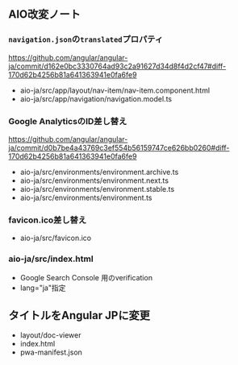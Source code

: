 ## AIO改変ノート

### `navigation.json`の`translated`プロパティ

https://github.com/angular/angular-ja/commit/d162e0bc3330764ad93c2a91627d34d8f4d2cf47#diff-170d62b4256b81a641363941e0fa6fe9

- aio-ja/src/app/layout/nav-item/nav-item.component.html
- aio-ja/src/app/navigation/navigation.model.ts

### Google AnalyticsのID差し替え

https://github.com/angular/angular-ja/commit/d0b7be4a43769c3ef554b56159747ce626bb0260#diff-170d62b4256b81a641363941e0fa6fe9

- aio-ja/src/environments/environment.archive.ts
- aio-ja/src/environments/environment.next.ts
- aio-ja/src/environments/environment.stable.ts
- aio-ja/src/environments/environment.ts

### favicon.ico差し替え

- aio-ja/src/favicon.ico

### aio-ja/src/index.html

- Google Search Console 用のverification
- lang="ja"指定


## タイトルをAngular JPに変更

- layout/doc-viewer
- index.html
- pwa-manifest.json
